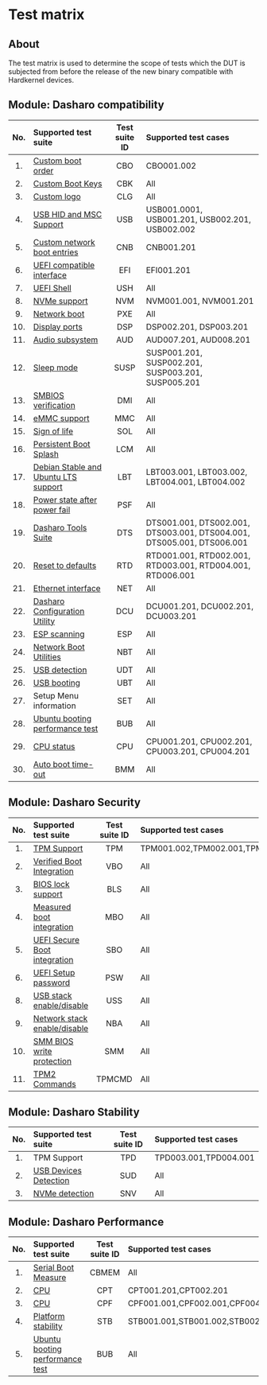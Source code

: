 # Test matrix

## About

The test matrix is used to determine the scope of tests which the DUT is
subjected from before the release of the new binary compatible with
Hardkernel devices.

## Module: Dasharo compatibility

| No. | Supported test suite                  | Test suite ID | Supported test cases                 |
|:---:|:--------------------------------------|:-------------:|:-------------------------------------|
| 1.  | [Custom boot order][CBO]              | CBO           | CBO001.002                           |
| 2.  | [Custom Boot Keys][CBK]               | CBK           | All                                  |
| 3.  | [Custom logo][CLG]                    | CLG           | All                                  |
| 4.  | [USB HID and MSC Support][USB]        | USB           | USB001.0001, USB001.201, USB002.201, USB002.002|
| 5.  | [Custom network boot entries][CNB]    | CNB           | CNB001.201                           |
| 6.  | [UEFI compatible interface][EFI]      | EFI           | EFI001.201                           |
| 7.  | [UEFI Shell][USH]                     | USH           | All                                  |
| 8.  | [NVMe support][NVM]                   | NVM           | NVM001.001, NVM001.201               |
| 9.  | [Network boot][PXE]                   | PXE           | All                                  |
| 10. | [Display ports][DSP]                  | DSP           | DSP002.201, DSP003.201               |
| 11. | [Audio subsystem][AUD]                | AUD           | AUD007.201, AUD008.201               |
| 12. | [Sleep mode][SUSP]                    | SUSP          | SUSP001.201, SUSP002.201, SUSP003.201, SUSP005.201|
| 13. | [SMBIOS verification][DMI]            | DMI           | All                                  |
| 14. | [eMMC support][MMC]                   | MMC           | All                                  |
| 15. | [Sign of life][SOL]                   | SOL           | All                                  |
| 16. | [Persistent Boot Splash][LCM]         | LCM           | All                                  |
| 17. | [Debian Stable and Ubuntu LTS support][LBT] | LBT     | LBT003.001, LBT003.002, LBT004.001, LBT004.002|
| 18. | [Power state after power fail][PSF]   | PSF           | All                                  |
| 19. | [Dasharo Tools Suite][DTS]            | DTS           | DTS001.001, DTS002.001, DTS003.001, DTS004.001, DTS005.001, DTS006.001 |
| 20. | [Reset to defaults][RTD]              | RTD           | RTD001.001, RTD002.001, RTD003.001, RTD004.001, RTD006.001 |
| 21. | [Ethernet interface][NET]             | NET           | All                                  |
| 22. | [Dasharo Configuration Utility][NET]  | DCU           | DCU001.201, DCU002.201, DCU003.201   |
| 23. | [ESP scanning][ESP]                   | ESP           | All                                  |
| 24. | [Network Boot Utilities][NBT]         | NBT           | All                                  |
| 25. | [USB detection][UDT]                  | UDT           | All                                  |
| 26. | [USB booting][UBT]                    | UBT           | All                                  |
| 27. | <!--[Setup Menu information][SET]-->  Setup Menu information | SET | All                     |
| 28. | [Ubuntu booting performance test][BUB]| BUB           | All                                  |
| 29. | [CPU status][CPU]                     | CPU           | CPU001.201, CPU002.201, CPU003.201, CPU004.201|
| 30. | [Auto boot time-out][BMM]             | BMM           | All                                  |

[CBO]: ../../unified-test-documentation/dasharo-compatibility/325-custom-boot-order.md
[CBK]: ../../unified-test-documentation/dasharo-compatibility/303-custom-boot-menu-key.md
[CLG]: ../../unified-test-documentation/dasharo-compatibility/304-custom-logo.md
[USB]: ../../unified-test-documentation/dasharo-compatibility/306-usb-hid-and-msc-support.md
[CNB]: ../../unified-test-documentation/dasharo-compatibility/30A-custom-network-boot-entries.md
[EFI]: ../../unified-test-documentation/dasharo-compatibility/30M-uefi-compatible-interface.md
[USH]: ../../unified-test-documentation/dasharo-compatibility/30P-uefi-shell.md
[NVM]: ../../unified-test-documentation/dasharo-compatibility/312-nvme-support.md
[PXE]: ../../unified-test-documentation/dasharo-compatibility/315-network-boot.md
[DSP]: ../../unified-test-documentation/dasharo-compatibility/31E-display-ports-and-lcd.md
[AUD]: ../../unified-test-documentation/dasharo-compatibility/31F-audio-subsystem.md
[SUSP]: ../../unified-test-documentation/dasharo-compatibility/31M-platform-suspend-and-resume.md
[DMI]: ../../unified-test-documentation/dasharo-compatibility/31L-smbios.md
[MMC]: ../../unified-test-documentation/dasharo-compatibility/31M-emmc-support.md
<!--[SATA]: .-->
[SOL]: ../../unified-test-documentation/dasharo-compatibility/347-sign-of-life.md
[LCM]: ../../unified-test-documentation/dasharo-compatibility/328-logo-customization-functionality.md
[LBT]: ../../unified-test-documentation/dasharo-compatibility/308-debian-stable-and-ubuntu-lts-support.md
[PSF]: ../../unified-test-documentation/dasharo-compatibility/360-power-after-fail.md
[DTS]: ../../unified-test-documentation/dasharo-compatibility/326-dasharo-tools-suite.md
[RTD]: ../../dasharo-menu-docs/overview.md#f9-reset-to-defaults
[NET]: ../../unified-test-documentation/dasharo-stability/01-net-controller-after-coldboot-warmboot-reboot-suspend.md
[DCU]: ../../unified-test-documentation/dasharo-compatibility/362-dcu.md
[ESP]: ../../unified-test-documentation/dasharo-compatibility/361-esp-scanning.md
[NBT]: ../../unified-test-documentation/dasharo-compatibility/315b-netboot-utilities.md
[UDT]: ../../unified-test-documentation/dasharo-compatibility/31O-usb-detect.md
[UBT]: ../../unified-test-documentation/dasharo-compatibility/31N-usb-boot.md
<!--[SET]:-->
[BUB]: ../../unified-test-documentation/dasharo-performance/407-ubuntu-booting-performance-test.md
[CPU]: ../../unified-test-documentation/dasharo-compatibility/31T-cpu-status.md
[BMM]: ../../dasharo-menu-docs/boot-maintenance-mgr.md#boot-maintenance-manager

## Module: Dasharo Security

| No. | Supported test suite                  | Test suite ID | Supported test cases                 |
|:---:|:--------------------------------------|:-------------:|:-------------------------------------|
| 1.  | [TPM Support][TPM]                    | TPM           | TPM001.002,TPM002.001,TPM002.002,TPM003.001,TPM003.002,TPM003.004, |
| 2.  | [Verified Boot Integration][VBO]      | VBO           | All                                  |
| 3.  | [BIOS lock support][BLS]              | BLS           | All                                  |
| 4.  | [Measured boot integration][MBO]      | MBO           | All                                  |
| 5.  | [UEFI Secure Boot integration][SBO]   | SBO           | All                                  |
| 6.  | [UEFI Setup password][PSW]            | PSW           | All                                  |
| 8.  | [USB stack enable/disable][USS]       | USS           | All                                  |
| 9.  | [Network stack enable/disable][NBA]   | NBA           | All                                  |
| 10. | [SMM BIOS write protection][SMM]      | SMM           | All                                  |
| 11. | [TPM2 Commands][TPMCMD]               | TPMCMD        | All                                  |

[TPM]: ../../unified-test-documentation/dasharo-security/200-tpm-support.md
[VBO]: ../../unified-test-documentation/dasharo-security/201-verified-boot.md
[BLS]: ../../unified-test-documentation/dasharo-security/20J-bios-lock-support.md
[MBO]: ../../unified-test-documentation/dasharo-security/203-measured-boot.md
[SBO]: ../../unified-test-documentation/dasharo-security/206-secure-boot.md
[PSW]: ../../unified-test-documentation/dasharo-security/20R-uefi-setup-password.md
[EDP]: ../../unified-test-documentation/dasharo-security/20L-early-boot-dma-protection.md
[USS]: ../../unified-test-documentation/dasharo-security/20S-usb-stack.md
[NBA]: ../../unified-test-documentation/dasharo-security/20T-network-boot.md
[SMM]: ../../unified-test-documentation/dasharo-security/20O-SMM-bios-write-protection.md
[TPMCMD]: ../../unified-test-documentation/dasharo-security/200-tpm2-commands.md

## Module: Dasharo Stability

| No. | Supported test suite                  | Test suite ID | Supported test cases                 |
|:---:|:--------------------------------------|:-------------:|:-------------------------------------|
| 1. | <!--[TPM Support][TPD]-->TPM Support   | TPD           | TPD003.001,TPD004.001                |
| 2. | [USB Devices Detection][SUD]           | SUD           | All                                  |
| 3. | [NVMe detection][SNV]                  | SNV           | All                                  |

<!--[TPD]: .-->
[SUD]: ../../unified-test-documentation/dasharo-stability/C01-usb-type-a-devices-detection.md
[SNV]: ../../unified-test-documentation/dasharo-stability/C03-nvme-detection.md

## Module: Dasharo Performance

| No. | Supported test suite                  | Test suite ID | Supported test cases                 |
|:---:|:--------------------------------------|:-------------:|:-------------------------------------|
| 1. | [Serial Boot Measure][CBMEM]           | CBMEM         | All                                  |
| 2. | [CPU][CPT]                             | CPT           | CPT001.201,CPT002.201                |
| 3. | [CPU][CPF]                             | CPF           | CPF001.001,CPF002.001,CPF004.001     |
| 4. | [Platform stability][STB]              | STB           | STB001.001,STB001.002,STB002.001     |
| 5. | [Ubuntu booting performance test][BUB] | BUB           | All                                  |

[CBMEM]: ../../unified-test-documentation/dasharo-performance/400-coreboot-boot-measure.md
[CPT]: ../../unified-test-documentation/dasharo-performance/401-cpu-temperature.md
[CPF]: ../../unified-test-documentation/dasharo-performance/402-cpu-frequency.md
[STB]: ../../unified-test-documentation/dasharo-performance/404-platform-stability.md
[BUB]: ../../unified-test-documentation/dasharo-performance/407-ubuntu-booting-performance-test.md
